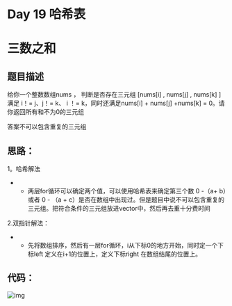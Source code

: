 # Day 19 哈希表

# 三数之和

## 题目描述

给你一个整数数组nums ， 判断是否存在三元组 [nums[i] , nums[j] , nums[k] ]满足 i！= j、j！= k、 i ！= k，同时还满足nums[i] + nums[j] +nums[k] = 0。请你返回所有和不为0的三元组

答案不可以包含重复的三元组

## 思路：

1。哈希解法

- - 两层for循环可以确定两个值，可以使用哈希表来确定第三个数 0 -（a+ b）或者 0 - （a + c）是否在数组中出现过。但是题目中说不可以包含重复的三元组。把符合条件的三元组放进vector中，然后再去重十分费时间

2.双指针解法：

- - 先将数组排序，然后有一层for循环，i从下标0的地方开始，同时定一个下标left 定义在i+1的位置上，定义下标right 在数组结尾的位置上。

## 代码：

![img](https://ziyuantypora.oss-cn-beijing.aliyuncs.com/1742562361229-f73cce94-8b73-4b9c-81b1-0b6270a9ea86.png)